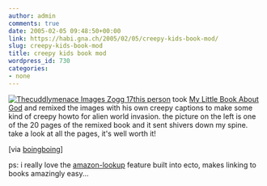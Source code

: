 ```yaml
---
author: admin
comments: true
date: 2005-02-05 09:48:50+00:00
link: https://habi.gna.ch/2005/02/05/creepy-kids-book-mod/
slug: creepy-kids-book-mod
title: creepy kids book mod
wordpress_id: 730
categories:
- none
---
```



[![ Thecuddlymenace Images Zogg 17](https://habi.gna.ch/blog/images/_TheCuddlyMenace_images_zogg_17-tm.jpg)](https://habi.gna.ch/blog/images/_TheCuddlyMenace_images_zogg_17.jpg)[this person](http://www.bitfurnace.com/TheCuddlyMenace/) took [My Little Book About God](http://www.amazon.com/exec/obidos/tg/detail/-/0307203123/habignach-20) and remixed the images with his own creepy captions to make some kind of creepy howto for alien world invasion. the picture on the left is one of the 20 pages of the remixed book and it sent shivers down my spine. take a look at all the pages, it's well worth it!


  

[via [boingboing](http://www.boingboing.net/2005/02/04/religious_picture_bo.html)]



ps: i really love the [amazon-lookup](http://ecto.kung-foo.tv/archives/001207.php) feature built into ecto, makes linking to books amazingly easy...

